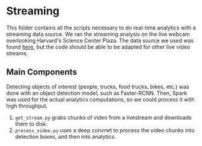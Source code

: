 # Streaming

This folder contains all the scripts necessary to do real-time analytics
with a streaming data source.
We ran the streaming analysis on the live webcam overlooking Harvard's Science
Center Plaza.
The data source we used was found
[here](https://commonspaces.harvard.edu/plaza-webcam),
but the code should be able to be adapted for other live video streams.

## Main Components

Detecting objects of interest (people, trucks, food trucks, bikes, etc.) was
done with an object detection model, such as Faster-RCNN.
Then, Spark was used for the actual analytics computations, so we could
process it with high throughput.

1. `get_stream.py` grabs chunks of video from a livestream and downloads them to disk.
2. `process_video.py` uses a deep convnet to process the video chunks into detection boxes, and then into analytics.